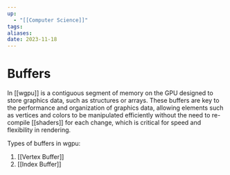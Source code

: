 ```yaml
---
up:
  - "[[Computer Science]]"
tags: 
aliases: 
date: 2023-11-18
---
```

# Buffers

In [[wgpu]] is a contiguous segment of memory on the GPU designed to store graphics data, such as structures or arrays. These buffers are key to the performance and organization of graphics data, allowing elements such as vertices and colors to be manipulated efficiently without the need to re-compile [[shaders]] for each change, which is critical for speed and flexibility in rendering.

Types of buffers in wgpu:

1. [[Vertex Buffer]]
2. [[Index Buffer]]

